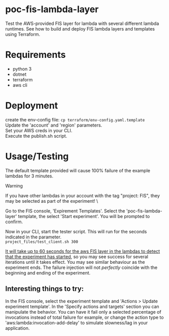 # poc-fis-lambda-layer
Test the AWS-provided FIS layer for lambda with several different lambda runtimes. See how to build and deploy FIS lambda layers and templates using Terraform.

# Requirements
- python 3
- dotnet
- terraform
- aws cli

# Deployment
create the env-config file: ```cp terraform/env-config.yaml.template``` \
Update the 'account' and 'region' parameters.\
Set your AWS creds in your CLI. \
Execute the publish.sh script.

# Usage/Testing
The default template provided will cause 100% failure of the example lambdas for 3 minutes.
> [!WARNING]
> If you have other lambdas in your account with the tag "project: FIS", they may be selected as part of the experiment! \

Go to the FIS console, 'Expirement Templates'. Select the 'poc-fis-lambda-layer' template, the select 'Start experiment'. You will be prompted to confirm.

Now in your CLI, start the tester script. This will run for the seconds indicated in the parameter. \
```project_files/test_client.sh 300```

[It will take up to 60 seconds for the aws FIS layer in the lambdas to detect that the experiment has started](https://docs.aws.amazon.com/fis/latest/userguide/use-lambda-actions.html#understanding-polling), so you may see success for several iterations until it takes effect. You may see similar behaviour as the experiment ends. The failure injection will not *perfectly* coincide with the beginning and ending of the experiment.

## Interesting things to try:
In the FIS console, select the experiment template and 'Actions > Update experiment template'. In the 'Specify actions and targets' section you can manipulate the behavior. You can have it fail only a selected percentage of invocations instead of total failure for example, or change the action type to 'aws:lambda:invocation-add-delay' to simulate slowness/lag in your application. 